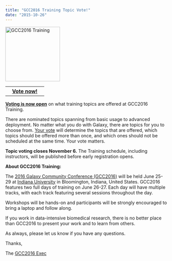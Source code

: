 ```yaml
---
title: "GCC2016 Training Topic Vote!"
date: "2015-10-26"
---
```

<div class='right'>
<img src="/events/gcc2016/GCC2016TrainingLogo400.png" alt="GCC2016 Training" width="170" /><br />
<table>
  <tr>
    <th> &nbsp;&nbsp; <a href='http://bit.ly/gcc2016vote'>Vote now!</a> &nbsp;&nbsp; </th>
  </tr>
</table>

</div>

**[Voting is now open](http://bit.ly/gcc2016vote)** on what training topics are offered at GCC2016 Training.

There are nominated topics spanning from basic usage to advanced deployment.  No matter what you do with Galaxy, there are topics for you to choose from.  [Your vote](http://bit.ly/gcc2016vote) will determine the topics that are offered, which topics should be offered more than once,  and which ones should not be scheduled at the same time.  Your vote matters. 

**Topic voting closes November 6.** The Training schedule, including instructors, will be published before early registration opens.

**About GCC2016 Training:**

The [2016 Galaxy Community Conference (GCC2016)](/events/gcc2016/) will be held June 25-29 at [Indiana University](http://indiana.edu) in Bloomington, Indiana, United States. GCC2016 features two full days of training on June 26-27.  Each day will have multiple tracks, with each track featuring several sessions throughout the day.

Workshops will be hands-on and participants will be strongly encouraged to bring a laptop and follow along.

If you work in data-intensive biomedical research, there is no better place than GCC2016 to present your work and to learn from others.

As always, please let us know if you have any questions.

Thanks,

The [GCC2016 Exec](https://web.archive.org/web/http://gcc2016.iu.edu/Oorganizers)
